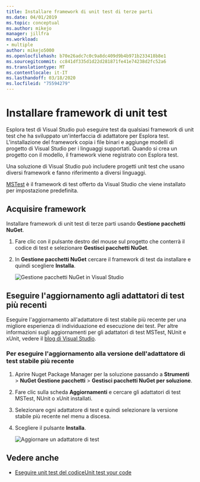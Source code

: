 ```yaml
---
title: Installare framework di unit test di terze parti
ms.date: 04/01/2019
ms.topic: conceptual
ms.author: mikejo
manager: jillfra
ms.workload:
- multiple
author: mikejo5000
ms.openlocfilehash: b70e26adc7c0c9a8dc409d9b4b971b233418b8e1
ms.sourcegitcommit: cc841df335d1d22d281871fe41e74238d2fc52a6
ms.translationtype: MT
ms.contentlocale: it-IT
ms.lasthandoff: 03/18/2020
ms.locfileid: "75594279"
---
```

# <a name="install-unit-test-frameworks"></a>Installare framework di unit test

Esplora test di Visual Studio può eseguire test da qualsiasi framework di unit test che ha sviluppato un'interfaccia di adattatore per Esplora test. L'installazione del framework copia i file binari e aggiunge modelli di progetto di Visual Studio per i linguaggi supportati. Quando si crea un progetto con il modello, il framework viene registrato con Esplora test.

Una soluzione di Visual Studio può includere progetti unit test che usano diversi framework e fanno riferimento a diversi linguaggi.

[MSTest](getting-started-with-unit-testing.md) è il framework di test offerto da Visual Studio che viene installato per impostazione predefinita.

## <a name="acquire-frameworks"></a>Acquisire framework

Installare framework di unit test di terze parti usando **Gestione pacchetti NuGet**.

1. Fare clic con il pulsante destro del mouse sul progetto che conterrà il codice di test e selezionare **Gestisci pacchetti NuGet**.

2. In **Gestione pacchetti NuGet** cercare il framework di test da installare e quindi scegliere **Installa**.

   ![Gestione pacchetti NuGet in Visual Studio](media/vs-2019/nuget-package-manager.png)

## <a name="update-to-the-latest-test-adapters"></a>Eseguire l'aggiornamento agli adattatori di test più recenti

Eseguire l'aggiornamento all'adattatore di test stabile più recente per una migliore esperienza di individuazione ed esecuzione dei test. Per altre informazioni sugli aggiornamenti per gli adattatori di test MSTest, NUnit e xUnit, vedere il [blog di Visual Studio](https://devblogs.microsoft.com/visualstudio/test-experience-improvements/).

### <a name="to-update-to-the-latest-stable-test-adapter-version"></a>Per eseguire l'aggiornamento alla versione dell'adattatore di test stabile più recente

1. Aprire Nuget Package Manager per la soluzione passando a **Strumenti** > **NuGet Gestione pacchetti** > **Gestisci pacchetti NuGet per soluzione**.

2. Fare clic sulla scheda **Aggiornamenti** e cercare gli adattatori di test MSTest, NUnit o xUnit installati.

3. Selezionare ogni adattatore di test e quindi selezionare la versione stabile più recente nel menu a discesa.

4. Scegliere il pulsante **Installa**.

   ![Aggiornare un adattatore di test](media/install-adapter-upgrade.png)

## <a name="see-also"></a>Vedere anche

- [Eseguire unit test del codiceUnit test your code](../test/unit-test-your-code.md)
